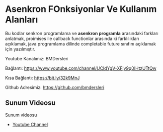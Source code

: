 # Asenkron FOnksiyonlar Ve Kullanım Alanları

  

Bu kodlar senkron programlama ve  <strong> asenkron programla</strong> arasındaki farkları anlatmak, proimises ile callback functionlar arasında ki farklılıkları açıklamak, java programlama
 dilinde completable future  sınıfını açıklamak için yazılmıştır.

  
Youtube Kanalımız: BMDersleri

Bağlantı: https://www.youtube.com/channel/UCIdYgV-XFjv9q0IHtzUTtQw

Kısa Bağlantı: https://bit.ly/32k9MnJ

Github Adresimiz: https://github.com/bmdersleri


## Sunum Videosu


Sunum videosu

  
- [Youtube Channel](https://www.youtube.com/channel/UCIdYgV-XFjv9q0IHtzUTtQw)




